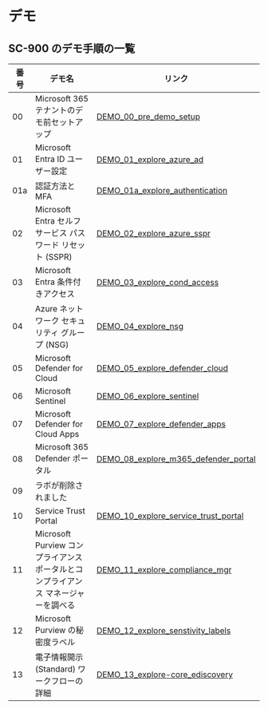 
# デモ

## SC-900 のデモ手順の一覧

| **番号** | **デモ名** | **リンク** |
|------|---------|----|
| 00 | Microsoft 365 テナントのデモ前セットアップ | [DEMO_00_pre_demo_setup](DEMO_00_pre_demo_setup.md) |
| 01 | Microsoft Entra ID ユーザー設定  | [DEMO_01_explore_azure_ad](DEMO_01_explore_azure_ad.md) |
| 01a | 認証方法と MFA | [DEMO_01a_explore_authentication](DEMO_01a_explore_authentication.md) |
| 02 | Microsoft Entra セルフサービス パスワード リセット (SSPR)  | [DEMO_02_explore_azure_sspr](DEMO_02_explore_azure_sspr.md) |
| 03 | Microsoft Entra 条件付きアクセス  | [DEMO_03_explore_cond_access](DEMO_03_explore_cond_access.md) |
| 04 | Azure ネットワーク セキュリティ グループ (NSG)  | [DEMO_04_explore_nsg](DEMO_04_explore_nsg.md) |
| 05 | Microsoft Defender for Cloud  | [DEMO_05_explore_defender_cloud](DEMO_05_explore_defender_cloud.md) |
| 06 | Microsoft Sentinel  | [DEMO_06_explore_sentinel](DEMO_06_explore_sentinel.md) |
| 07 | Microsoft Defender for Cloud Apps  | [DEMO_07_explore_defender_apps](DEMO_07_explore_defender_apps.md) |
| 08 | Microsoft 365 Defender ポータル  | [DEMO_08_explore_m365_defender_portal](DEMO_08_explore_m365_defender_portal.md) |
| 09 | ラボが削除されました |  |
| 10 | Service Trust Portal  | [DEMO_10_explore_service_trust_portal](DEMO_10_explore_service_trust_portal.md) |
| 11 | Microsoft Purview コンプライアンス ポータルとコンプライアンス マネージャーを調べる  | [DEMO_11_explore_compliance_mgr](DEMO_11_explore_compliance_mgr.md) |
| 12 | Microsoft Purview の秘密度ラベル  | [DEMO_12_explore_senstivity_labels](DEMO_12_explore_senstivity_labels.md) |
| 13 | 電子情報開示 (Standard) ワークフローの詳細  | [DEMO_13_explore-core_ediscovery](DEMO_13_explore-core_ediscovery.md) |
